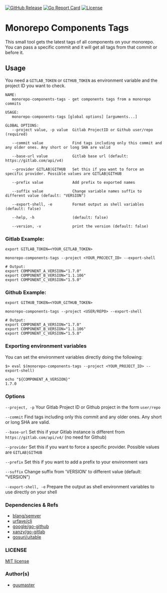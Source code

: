 [![GitHub Release](https://img.shields.io/github/release/guumaster/monorepo-components-tags.svg?logo=github&labelColor=262b30)](https://github.com/guumaster/monorepo-components-tags/releases)
[![Go Report Card](https://goreportcard.com/badge/github.com/guumaster/monorepo-components-tags)](https://goreportcard.com/report/github.com/guumaster/monorepo-components-tags)
[![License](https://img.shields.io/github/license/guumaster/monorepo-components-tags)](https://github.com/guumaster/monorepo-components-tags/LICENSE)

# Monorepo Components Tags

This small tool gets the latest tags of all components on your monorepo. You can pass a specific commit and it will
 get all tags from that commit or before it.


## Usage

You need a `GITLAB_TOKEN` or `GITHUB_TOKEN` as environment variable and the project ID you want to check.

```
NAME:
   monorepo-components-tags - get components tags from a monorepo commits

USAGE:
   monorepo-components-tags [global options] [arguments...]

GLOBAL OPTIONS:
   --project value, -p value  Gitlab ProjectID or Github user/repo (required)

   --commit value             Find tags including only this commit and any older ones. Any short or long SHA are valid

   --base-url value           Gitlab base url (default: https://gitlab.com/api/v4)

   --provider GITLAB|GITHUB   Set this if you want to force an specific provider. Possible values are GITLAB|GITHUB

   --prefix value             Add prefix to exported names

   --suffix value             Change variable names suffix to different value (default: "VERSION")

   --export-shell, -e         Format output as shell variables (default: false)

   --help, -h                 (default: false)

   --version, -v              print the version (default: false)

```

### Gitlab Example:
```
export GITLAB_TOKEN=<YOUR_GITLAB_TOKEN>

monorepo-components-tags --project <YOUR_PROJECT_ID> --export-shell

# Output:
export COMPONENT_A_VERSION="1.7.0"
export COMPONENT_B_VERSION="1.1.106"
export COMPONENT_C_VERSION="1.5.0"
```

### Github Example:
```
export GITHUB_TOKEN=<YOUR_GITHUB_TOKEN>

monorepo-components-tags --project <USER/REPO> --export-shell

# Output:
export COMPONENT_A_VERSION="1.7.0"
export COMPONENT_B_VERSION="1.1.106"
export COMPONENT_C_VERSION="1.5.0"
```


### Exporting environment variables
You can set the environment variables directly doing the following:

```
$> eval $(monorepo-components-tags --project <YOUR_PROJECT_ID> --export-shell)

echo "${COMPONENT_A_VERSION}"
1.7.0
```

### Options

 `--project, -p` Your Gitlab Project ID or Github project in the form `user/repo`

 `--commit` Find tags including only this commit and any older ones. Any short or long SHA are valid.

 `--base-url` Set this if your Gitlab instance is different from `https://gitlab.com/api/v4/` (no need for Github)

 `--provider` Set this if you want to force a specific provider. Possible values are `GITLAB|GITHUB`

 `--prefix` Set this if you want to add a prefix to your environment vars

 `--suffix` Change suffix from 'VERSION' to different value (default: "VERSION")

 `--export-shell, -e` Prepare the output as shell environment variables to use directly on your shell


### Dependencies & Refs

  * [blang/semver](https://github.com/blang/semver)
  * [urfave/cli](https://github.com/urfave/cli)
  * [google/go-github](https://github.com/google/go-github)
  * [xanzy/go-gitlab](https://github.com/xanzy/go-gitlab)
  * [gosuri/uitable](https://github.com/gosuri/uitable)


### LICENSE

 [MIT license](LICENSE)



### Author(s)

* [guumaster](https://github.com/guumaster)
